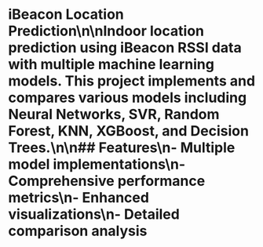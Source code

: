 # iBeacon Location Prediction\n\nIndoor location prediction using iBeacon RSSI data with multiple machine learning models. This project implements and compares various models including Neural Networks, SVR, Random Forest, KNN, XGBoost, and Decision Trees.\n\n## Features\n- Multiple model implementations\n- Comprehensive performance metrics\n- Enhanced visualizations\n- Detailed comparison analysis

